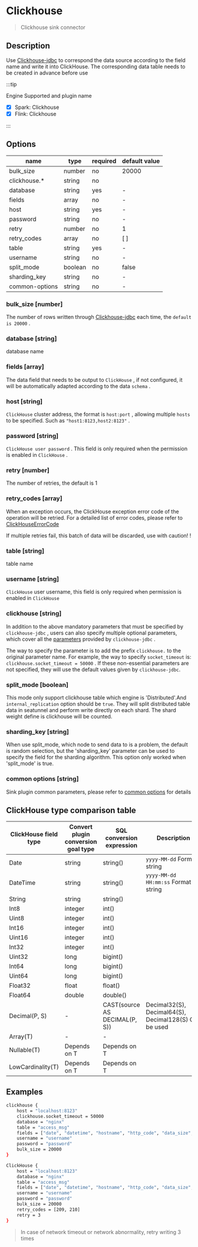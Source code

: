 # Clickhouse

> Clickhouse sink connector

## Description

Use [Clickhouse-jdbc](https://github.com/ClickHouse/clickhouse-jdbc) to correspond the data source according to the field name and write it into ClickHouse. The corresponding data table needs to be created in advance before use

:::tip

Engine Supported and plugin name

* [x] Spark: Clickhouse
* [x] Flink: Clickhouse

:::


## Options

| name           | type    | required | default value |
|----------------|---------| -------- |---------------|
| bulk_size      | number  | no       | 20000         |
| clickhouse.*   | string  | no       |               |
| database       | string  | yes      | -             |
| fields         | array   | no       | -             |
| host           | string  | yes      | -             |
| password       | string  | no       | -             |
| retry          | number  | no       | 1             |
| retry_codes    | array   | no       | [ ]           |
| table          | string  | yes      | -             |
| username       | string  | no       | -             |
| split_mode     | boolean | no       | false         |
| sharding_key   | string  | no       | -             |
| common-options | string  | no       | -             |

### bulk_size [number]

The number of rows written through [Clickhouse-jdbc](https://github.com/ClickHouse/clickhouse-jdbc) each time, the `default is 20000` .

### database [string]

database name

### fields [array]

The data field that needs to be output to `ClickHouse` , if not configured, it will be automatically adapted according to the data `schema` .

### host [string]

`ClickHouse` cluster address, the format is `host:port` , allowing multiple `hosts` to be specified. Such as `"host1:8123,host2:8123"` .

### password [string]

`ClickHouse user password` . This field is only required when the permission is enabled in `ClickHouse` .

### retry [number]

The number of retries, the default is 1

### retry_codes [array]

When an exception occurs, the ClickHouse exception error code of the operation will be retried. For a detailed list of error codes, please refer to [ClickHouseErrorCode](https://github.com/ClickHouse/clickhouse-jdbc/blob/master/clickhouse-jdbc/src/main/java/ru/yandex/clickhouse/except/ClickHouseErrorCode.java)

If multiple retries fail, this batch of data will be discarded, use with caution! !

### table [string]

table name

### username [string]

`ClickHouse` user username, this field is only required when permission is enabled in `ClickHouse`

### clickhouse [string]

In addition to the above mandatory parameters that must be specified by `clickhouse-jdbc` , users can also specify multiple optional parameters, which cover all the [parameters](https://github.com/ClickHouse/clickhouse-jdbc/blob/master/clickhouse-jdbc/src/main/java/ru/yandex/clickhouse/settings/ClickHouseProperties.java) provided by `clickhouse-jdbc` .

The way to specify the parameter is to add the prefix `clickhouse.` to the original parameter name. For example, the way to specify `socket_timeout` is: `clickhouse.socket_timeout = 50000` . If these non-essential parameters are not specified, they will use the default values given by `clickhouse-jdbc`.

### split_mode [boolean]

This mode only support clickhouse table which engine is 'Distributed'.And `internal_replication` option 
should be `true`. They will split distributed table data in seatunnel and perform write directly on each shard. The shard weight define is clickhouse will be 
counted.

### sharding_key [string]

When use split_mode, which node to send data to is a problem, the default is random selection, but the 
'sharding_key' parameter can be used to specify the field for the sharding algorithm. This option only 
worked when 'split_mode' is true.

### common options [string]

Sink plugin common parameters, please refer to [common options](common-options.md) for details

## ClickHouse type comparison table

| ClickHouse field type | Convert plugin conversion goal type | SQL conversion expression     | Description                                           |
| --------------------- | ----------------------------------- | ----------------------------- | ----------------------------------------------------- |
| Date                  | string                              | string()                      | `yyyy-MM-dd` Format string                            |
| DateTime              | string                              | string()                      | `yyyy-MM-dd HH:mm:ss` Format string                   |
| String                | string                              | string()                      |                                                       |
| Int8                  | integer                             | int()                         |                                                       |
| Uint8                 | integer                             | int()                         |                                                       |
| Int16                 | integer                             | int()                         |                                                       |
| Uint16                | integer                             | int()                         |                                                       |
| Int32                 | integer                             | int()                         |                                                       |
| Uint32                | long                                | bigint()                      |                                                       |
| Int64                 | long                                | bigint()                      |                                                       |
| Uint64                | long                                | bigint()                      |                                                       |
| Float32               | float                               | float()                       |                                                       |
| Float64               | double                              | double()                      |                                                       |
| Decimal(P, S)         | -                                   | CAST(source AS DECIMAL(P, S)) | Decimal32(S), Decimal64(S), Decimal128(S) Can be used |
| Array(T)              | -                                   | -                             |                                                       |
| Nullable(T)           | Depends on T                        | Depends on T                  |                                                       |
| LowCardinality(T)     | Depends on T                        | Depends on T                  |                                                       |

## Examples

```bash
clickhouse {
    host = "localhost:8123"
    clickhouse.socket_timeout = 50000
    database = "nginx"
    table = "access_msg"
    fields = ["date", "datetime", "hostname", "http_code", "data_size", "ua", "request_time"]
    username = "username"
    password = "password"
    bulk_size = 20000
}
```

```bash
ClickHouse {
    host = "localhost:8123"
    database = "nginx"
    table = "access_msg"
    fields = ["date", "datetime", "hostname", "http_code", "data_size", "ua", "request_time"]
    username = "username"
    password = "password"
    bulk_size = 20000
    retry_codes = [209, 210]
    retry = 3
}
```

> In case of network timeout or network abnormality, retry writing 3 times
